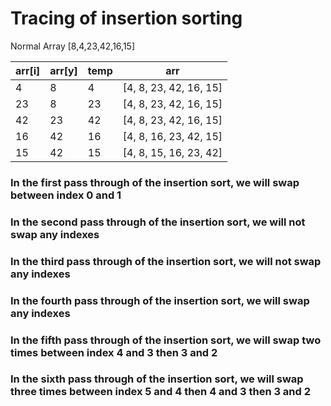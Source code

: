 # Tracing of insertion sorting

Normal Array [8,4,23,42,16,15]


 | arr[i]      | arr[y] | temp | arr |
| ----------- | ----------- |  ----------- |----------- |
|  4           | 8           | 4            | [4, 8, 23, 42, 16, 15]            |
| 23          | 8           | 23           | [4, 8, 23, 42, 16, 15]            |
| 42          | 23          | 42           | [4, 8, 23, 42, 16, 15]            |
| 16          | 42          | 16           | [4, 8, 16, 23, 42, 15]            |
| 15          | 42          | 15           | [4, 8, 15, 16, 23, 42]            |


### In the first pass through of the insertion sort, we will swap between index 0 and 1

### In the second pass through of the insertion sort, we will not swap any indexes

### In the third pass through of the insertion sort, we will  not swap any indexes


### In the fourth pass through of the insertion sort, we will swap any indexes


### In the fifth pass through of the insertion sort, we will swap two times between index 4 and 3 then 3 and 2


### In the sixth pass through of the insertion sort, we will swap three times between index 5 and 4 then 4 and 3 then 3 and 2







